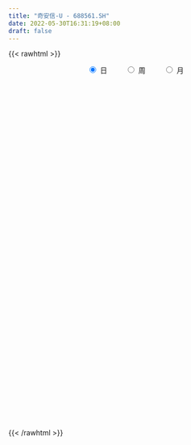 ```yaml
---
title: "奇安信-U - 688561.SH"
date: 2022-05-30T16:31:19+08:00
draft: false
---
```

{{< rawhtml >}}
    <div style="text-align: center">
        <label style="padding: 1rem;"><input style="margin-right: .5rem" type="radio" name="period" value="D" checked onclick="period_change(this)">日</label>
        <label style="padding: 1rem;"><input style="margin-right: .5rem" type="radio" name="period" value="W" onclick="period_change(this)">周</label>
        <label style="padding: 1rem;"><input style="margin-right: .5rem" type="radio" name="period" value="M" onclick="period_change(this)">月</label>
    </div>
    <div id="chart" style="height: 700px;"></div> 
    <script type="text/javascript">
        const D_v = [5884.8,3941.19,11722.04,12678.39,14282.5,22840.56,13347.02,17973.93,17357.09,21603.42,13707.61,10296.4,15586.43,10028.12,17020.75,12377.98,32645.57,28496.13,12552.11,13163.69,16926.88,12763.16,28251.29,16587.64,16482.29,11324.96,20248.33,14244.53,18346.59,15039.9,18923.64,17032.07,42618.69,28575.83,17019.92,56036.47,34331.98,95435.26,84559.77,68851.8,35466.67,38043.1,60487.19,37507.43,34826.56,122168.19,78308.43,45547.47,70496.1,41897.43,35912.95,62959.74,44487.96,41935.84,37164.56,29242.39,30787.26,17964.74,26831.24,32285.79,40264.67,24605.06,18582.32,27756.27,22421.01,23483.61,36189.24,48486.0,19315.7,30770.13,22243.78,24389.02,18469.74,28870.83,48112.81,22390.24,29113.2,18067.37,17118.11,14076.54,15158.36,14074.77,22425.29,16347.81,16302.57,20546.71,33667.9,17721.92,14643.0,43071.77,29308.01,18270.32,15865.44,10385.43,22189.8,13265.37,17315.82,9611.66,13526.19,16079.96,23334.08,32337.82,23761.5,18041.43,15476.92,15472.95,10398.57,9388.73,15819.33,32864.83,30830.71,16861.56,10713.02,17611.41,10332.63,36969.69,13579.83,12638.99,19057.56,15455.53,30362.39,13081.7,30922.7,29691.65,22587.47,20589.5,22596.57,11054.27,19975.28,16254.32,31776.19,15880.21,22945.91,18929.16,12131.76,25245.96,31757.08,21551.76,30128.15,94968.69,73450.13,33057.9,25983.89,15682.55,31289.98,23298.46,20840.55,19029.17,30000.56,21972.02,13476.28,11888.08,12325.96,13633.44,21148.31,22567.97,14036.54,15607.95,16775.7,14456.85,13733.09,7722.04,8884.47,21742.15,22341.76,46564.73,27089.48,19719.72,16648.56,15329.76,13256.87,29342.17,36620.92,22311.42,14450.95,14768.99,16450.03,39012.0,30347.79,15783.33,20966.92,19450.56,16293.66,21955.58,26699.44,20421.67,22554.97,29687.41,19771.81,18424.5,12737.65,9190.11,16067.55,19748.13,25365.48,38567.43,31133.1,22925.86,23347.23,24251.85,33886.45,31359.72,25076.9,15906.68,17153.89,22487.5,32130.51,17710.0,17878.07,19969.64,17442.97,21549.78,19237.28,15581.07,24484.15,18233.76,27766.88,28772.88,27089.43,19463.98,16157.95,24022.98,19434.56,13392.73,20994.26,25963.74,17700.25,30598.98,29930.88,29917.32,28085.78,44935.05,37412.17,43220.39,31429.66,27125.37,34149.12,17665.59,16026.12,22331.98,12541.99,22519.96,18629.03,25340.86,18361.83,22355.51,18472.38,19513.88,23015.91,25913.68]
const D_histogram = [0.0,0.0051054131,-0.1355636269,-0.2073939731,-0.1093094867,0.1484557864,0.2148482034,0.0513844168,0.117978355,0.2548087271,0.1994410639,0.0369042965,-0.1913875988,-0.2966038449,-0.5048346073,-0.5626262809,-0.2231471075,-0.0603867737,0.0081039719,-0.0486418133,0.0763873278,0.0444160066,0.3297912318,0.4614043575,0.5333637314,0.5080622254,0.6153353756,0.6136066173,0.3565402635,0.1952417664,0.2072783901,0.0230826206,0.2124242002,0.114940687,0.0492982668,0.7625430898,0.9586524551,2.3261773901,2.8008021104,3.1912223185,3.1724638874,2.4659672324,1.1677336981,-0.0065021249,-0.7306563601,-1.5912923266,-1.918199647,-2.0620130741,-2.0749990538,-2.1160848064,-1.9559315401,-2.0277711248,-1.6763125954,-1.4047178887,-1.0965750603,-0.9623353123,-0.9929924897,-0.8302104578,-0.557292799,-0.3164492506,-0.2275905062,-0.2681265919,-0.2753478553,-0.3347103995,-0.3239619541,-0.3437610418,-0.1964522811,0.1191596341,0.2758316835,0.1753464634,0.0091690827,-0.1543927618,-0.2435715006,-0.4034282188,-0.6435956186,-0.7483738256,-0.5441143104,-0.3885578856,-0.2663293008,-0.1229271185,-0.1241006257,-0.1632165223,-0.3015489999,-0.3505398565,-0.5067300856,-0.7252353508,-0.9696911082,-1.2211308242,-1.1891206128,-0.8788617044,-0.4544118022,-0.1831822139,0.0369233069,0.2127246252,0.5399565746,0.7611990815,0.7948247829,0.7934354702,0.9342897811,0.8171909469,0.9083632632,1.1825765821,1.3195974059,1.3393783151,1.204366482,0.9938968746,0.8010592128,0.6435104219,0.5461429443,0.6945718661,0.7056231759,0.5269111887,0.3963326666,0.3918479934,0.3451231106,0.4771640203,0.4503137347,0.2948985809,0.2814419712,0.1381315944,0.2135522058,0.1484891604,0.1611809986,0.2356152863,0.2894263712,0.2585458045,0.0722270681,-0.0213107972,-0.0230254801,-0.1131872552,-0.0087417191,-0.0200716703,0.0421765016,-0.0800081483,-0.1350674898,-0.110398302,-0.0176530972,0.0108309522,0.0281519662,-0.0109973788,0.2777440649,0.4843685163,0.4999527312,0.3785239439,-0.0453646438,-0.5273766343,-0.8540616353,-1.1013329866,-1.3567471807,-1.4495357524,-1.3856389244,-1.3232817048,-1.2704386202,-1.1755700983,-0.8358455324,-0.5449013821,-0.3623593478,-0.3286188846,-0.3093920255,-0.20639096,-0.1796171918,-0.147370344,-0.180056169,-0.3668266775,-0.178784057,0.2436686247,0.6703667456,0.7790775669,0.7467378266,0.6655506147,0.5130897857,0.0745281354,-0.5562735972,-0.9752036697,-1.0661216583,-1.1248560377,-1.0850234901,-1.1866045496,-1.391127542,-1.4778018169,-1.4227103768,-1.3084025745,-1.169561843,-1.0052788766,-0.6916092772,-0.4268091192,-0.1251376014,-0.0794516867,0.1220237089,0.2896897586,0.3852336908,0.4545751697,0.435175671,0.3703909735,0.2005777343,0.0231571512,-0.1529745506,-0.0991838683,0.0629387886,0.004798273,-0.2132509351,-0.1513833517,0.0262347653,0.136206034,0.2091894313,0.2483050859,0.2737874768,0.2568561242,0.2181100377,0.1991337476,0.2281894003,0.3784810982,0.4741282886,0.5102854431,0.5967180167,0.5664578793,0.4071926815,0.1113109942,0.0264935422,-0.1169291005,-0.1163535156,-0.175259121,-0.0886313688,-0.0580768556,-0.0149977102,-0.0556371945,-0.1101166283,-0.3214116576,-0.5049530491,-0.5358821205,-0.5991402203,-0.1629713259,0.1527497284,0.3996901787,0.405869406,0.4532627005,0.5529649637,0.6240834078,0.6089560221,0.5493873158,0.5391390193,0.5463486932,0.5469230865,0.6263012717,0.6805604672,0.5264179666,0.4310524304,0.4046236923,0.2993365079,0.2936873771]
const D_fast = [0.0,0.0063817664,-0.1681781804,-0.2918570198,-0.2210999051,0.0737793146,0.1938837824,0.0432661001,0.139354627,0.3398871809,0.3343797837,0.1810690904,-0.0950697046,-0.274436912,-0.6088763262,-0.8073245701,-0.5236321734,-0.3759685331,-0.3054517945,-0.3743580331,-0.23023206,-0.2510993796,0.1167236536,0.3636878687,0.5689881754,0.6707022258,0.9318092199,1.0834821159,0.915550828,0.8030627724,0.8669189936,0.6884938793,0.930941509,0.8621931675,0.808875314,1.7127559095,2.1485283885,4.0975976711,5.272422919,6.4606487067,7.2350062475,7.1450014005,6.1387012908,4.9628399365,4.0560216113,2.7975625632,1.991105331,1.3317886354,0.8000528922,0.229945938,-0.0988836807,-0.6776660465,-0.745285666,-0.8248704315,-0.7908713682,-0.8972154483,-1.1761207481,-1.2208913306,-1.0872968715,-0.9255656358,-0.893604518,-1.0011722517,-1.0772304789,-1.220270623,-1.2905126661,-1.3962520142,-1.2980563238,-0.9526545,-0.7270245298,-0.783673134,-0.9475582441,-1.149718279,-1.299789893,-1.5605036659,-1.9615699703,-2.2534416337,-2.1852106961,-2.1267937428,-2.0711474831,-1.9584770804,-1.990675744,-2.0705957712,-2.2843154988,-2.4209413195,-2.7038140701,-3.1036281729,-3.5905067074,-4.1472291295,-4.4124990713,-4.3219555889,-4.0111086373,-3.7856746025,-3.5563382549,-3.3273557803,-2.8651346873,-2.45359241,-2.2212605129,-2.024290958,-1.6498642018,-1.5626652993,-1.2444021672,-0.6745447028,-0.2076245276,0.1470009605,0.3130807479,0.3510853591,0.3585125005,0.3618413151,0.4010095736,0.7230814619,0.9105385657,0.8635543756,0.8320590201,0.9255363454,0.9650922401,1.216424155,1.302152303,1.2204617944,1.2773656775,1.1685881993,1.2973968622,1.2694561068,1.3224431947,1.455781304,1.5819489817,1.6157048661,1.4474428967,1.3485773321,1.3411062792,1.2226476904,1.3249077967,1.3085599278,1.3813522252,1.2391655382,1.1503393243,1.1474089365,1.235740867,1.2669326545,1.2912916601,1.2493929703,1.6075704302,1.9352870107,2.0758594085,2.0490616071,1.6138318584,0.9999757094,0.4597752996,-0.0628292984,-0.6574302877,-1.1126027974,-1.3951157005,-1.6635789072,-1.9283454776,-2.1273694803,-1.9966062974,-1.8418874927,-1.7499352953,-1.7983495532,-1.8564707006,-1.805067375,-1.8231979048,-1.827793643,-1.9054935102,-2.1839706882,-2.0406240818,-1.5572542441,-0.9629644367,-0.6594842237,-0.5051395073,-0.4199390656,-0.4441274481,-0.8640570646,-1.6339271965,-2.2966581864,-2.6541065895,-2.9940549784,-3.2254783033,-3.6237105002,-4.1760153782,-4.6321401073,-4.9327262614,-5.1455191028,-5.299068832,-5.3861055848,-5.2453383046,-5.0872404264,-4.816853309,-4.791030316,-4.5590489931,-4.3189605038,-4.1271081488,-3.9441228776,-3.8547284585,-3.8269154127,-3.9465842182,-4.1182155135,-4.332590853,-4.3035961377,-4.1257387837,-4.1826797311,-4.454041673,-4.4300199274,-4.2458431191,-4.101820342,-3.9765395868,-3.8753476608,-3.7814184007,-3.7341357222,-3.7183542993,-3.6875471525,-3.6014441498,-3.3565321772,-3.1423529147,-2.9786243994,-2.7430123217,-2.6316579893,-2.6891250167,-2.9571789554,-3.0353730218,-3.2080279397,-3.2365407336,-3.3392611194,-3.2747912094,-3.25875591,-3.2194261922,-3.2739749751,-3.355983566,-3.6476315097,-3.9574111635,-4.1223107651,-4.3353539199,-3.939927857,-3.5860193706,-3.2391563756,-3.1315097969,-2.9708008272,-2.7328573231,-2.505718027,-2.3686064072,-2.2908282846,-2.1662918262,-2.0224949791,-1.8851898142,-1.649236311,-1.4248369987,-1.4473750077,-1.4349774362,-1.3602502513,-1.3907033087,-1.3229305952]
const D_slow = [0.0,0.0012763533,-0.0326145535,-0.0844630467,-0.1117904184,-0.0746764718,-0.020964421,-0.0081183167,0.021376272,0.0850784538,0.1349387198,0.1441647939,0.0963178942,0.022166933,-0.1040417189,-0.2446982891,-0.300485066,-0.3155817594,-0.3135557664,-0.3257162197,-0.3066193878,-0.2955153862,-0.2130675782,-0.0977164888,0.035624444,0.1626400004,0.3164738443,0.4698754986,0.5590105645,0.6078210061,0.6596406036,0.6654112587,0.7185173088,0.7472524805,0.7595770472,0.9502128197,1.1898759334,1.771420281,2.4716208086,3.2694263882,4.0625423601,4.6790341681,4.9709675927,4.9693420614,4.7866779714,4.3888548898,3.909304978,3.3938017095,2.875051946,2.3460307444,1.8570478594,1.3501050782,0.9310269294,0.5798474572,0.3057036921,0.0651198641,-0.1831282584,-0.3906808728,-0.5300040726,-0.6091163852,-0.6660140118,-0.7330456598,-0.8018826236,-0.8855602235,-0.966550712,-1.0524909724,-1.1016040427,-1.0718141342,-1.0028562133,-0.9590195975,-0.9567273268,-0.9953255172,-1.0562183924,-1.1570754471,-1.3179743517,-1.5050678081,-1.6410963857,-1.7382358571,-1.8048181823,-1.8355499619,-1.8665751184,-1.9073792489,-1.9827664989,-2.070401463,-2.1970839844,-2.3783928221,-2.6208155992,-2.9260983053,-3.2233784585,-3.4430938845,-3.5566968351,-3.6024923886,-3.5932615619,-3.5400804055,-3.4050912619,-3.2147914915,-3.0160852958,-2.8177264282,-2.5841539829,-2.3798562462,-2.1527654304,-1.8571212849,-1.5272219334,-1.1923773547,-0.8912857342,-0.6428115155,-0.4425467123,-0.2816691068,-0.1451333707,0.0285095958,0.2049153898,0.3366431869,0.4357263536,0.5336883519,0.6199691296,0.7392601346,0.8518385683,0.9255632135,0.9959237063,1.0304566049,1.0838446564,1.1209669465,1.1612621961,1.2201660177,1.2925226105,1.3571590616,1.3752158286,1.3698881293,1.3641317593,1.3358349455,1.3336495157,1.3286315982,1.3391757236,1.3191736865,1.2854068141,1.2578072385,1.2533939642,1.2561017023,1.2631396939,1.2603903492,1.3298263654,1.4509184944,1.5759066772,1.6705376632,1.6591965023,1.5273523437,1.3138369349,1.0385036882,0.699316893,0.3369329549,-0.0094767762,-0.3402972024,-0.6579068574,-0.951799382,-1.1607607651,-1.2969861106,-1.3875759475,-1.4697306687,-1.5470786751,-1.5986764151,-1.643580713,-1.680423299,-1.7254373412,-1.8171440106,-1.8618400249,-1.8009228687,-1.6333311823,-1.4385617906,-1.2518773339,-1.0854896803,-0.9572172338,-0.9385852,-1.0776535993,-1.3214545167,-1.5879849313,-1.8691989407,-2.1404548132,-2.4371059506,-2.7848878361,-3.1543382904,-3.5100158846,-3.8371165282,-4.129506989,-4.3808267081,-4.5537290274,-4.6604313072,-4.6917157076,-4.7115786293,-4.681072702,-4.6086502624,-4.5123418397,-4.3986980472,-4.2899041295,-4.1973063861,-4.1471619525,-4.1413726647,-4.1796163024,-4.2044122695,-4.1886775723,-4.1874780041,-4.2407907378,-4.2786365758,-4.2720778844,-4.2380263759,-4.1857290181,-4.1236527466,-4.0552058775,-3.9909918464,-3.936464337,-3.8866809001,-3.82963355,-3.7350132755,-3.6164812033,-3.4889098425,-3.3397303384,-3.1981158685,-3.0963176982,-3.0684899496,-3.0618665641,-3.0910988392,-3.1201872181,-3.1640019983,-3.1861598406,-3.2006790544,-3.204428482,-3.2183377806,-3.2458669377,-3.3262198521,-3.4524581144,-3.5864286445,-3.7362136996,-3.7769565311,-3.738769099,-3.6388465543,-3.5373792028,-3.4240635277,-3.2858222868,-3.1298014348,-2.9775624293,-2.8402156004,-2.7054308455,-2.5688436722,-2.4321129006,-2.2755375827,-2.1053974659,-1.9737929743,-1.8660298666,-1.7648739436,-1.6900398166,-1.6166179723]
const D_data = [['2021-05-19', 90.96, 91.03, 89.54, 92.0],['2021-05-20', 90.28, 91.11, 90.28, 91.82],['2021-05-21', 91.11, 88.86, 87.88, 91.95],['2021-05-24', 89.18, 89.0, 86.57, 89.4],['2021-05-25', 89.0, 91.06, 88.62, 91.26],['2021-05-26', 91.87, 94.03, 90.61, 95.32],['2021-05-27', 93.64, 92.65, 91.85, 94.44],['2021-05-28', 92.96, 89.61, 89.47, 94.18],['2021-05-31', 90.28, 92.3, 89.01, 92.3],['2021-06-01', 92.8, 93.89, 92.33, 96.02],['2021-06-02', 94.49, 91.9, 91.71, 94.49],['2021-06-03', 91.98, 90.08, 90.0, 93.27],['2021-06-04', 89.71, 88.15, 88.01, 90.77],['2021-06-07', 88.28, 88.6, 87.33, 89.15],['2021-06-08', 88.95, 86.13, 86.13, 89.1],['2021-06-09', 86.13, 86.84, 85.64, 87.6],['2021-06-10', 86.69, 92.23, 86.11, 92.25],['2021-06-11', 92.4, 91.22, 90.5, 93.99],['2021-06-15', 91.11, 90.6, 89.0, 91.93],['2021-06-16', 90.68, 89.0, 88.6, 93.28],['2021-06-17', 88.6, 91.43, 87.5, 91.9],['2021-06-18', 91.45, 89.72, 89.61, 92.33],['2021-06-21', 89.5, 94.5, 88.72, 95.9],['2021-06-22', 94.97, 94.0, 93.5, 96.22],['2021-06-23', 94.01, 94.2, 93.48, 96.38],['2021-06-24', 94.4, 93.54, 92.81, 94.72],['2021-06-25', 94.17, 95.91, 93.33, 97.08],['2021-06-28', 95.8, 95.38, 94.71, 96.92],['2021-06-29', 95.02, 91.94, 91.88, 96.15],['2021-06-30', 92.4, 92.31, 91.91, 93.8],['2021-07-01', 92.6, 94.33, 91.11, 94.94],['2021-07-02', 93.86, 91.59, 90.8, 93.86],['2021-07-05', 97.02, 96.48, 95.6, 102.0],['2021-07-06', 97.53, 93.37, 92.36, 97.86],['2021-07-07', 93.05, 93.5, 92.02, 94.34],['2021-07-08', 93.87, 105.47, 92.02, 108.05],['2021-07-09', 105.98, 102.3, 101.11, 105.98],['2021-07-12', 106.3, 122.76, 106.21, 122.76],['2021-07-13', 124.0, 118.93, 117.79, 127.89],['2021-07-14', 116.0, 123.04, 115.6, 130.29],['2021-07-15', 123.4, 122.0, 119.71, 125.96],['2021-07-16', 123.88, 114.3, 113.52, 124.5],['2021-07-19', 111.68, 103.59, 102.0, 113.97],['2021-07-20', 102.99, 99.61, 99.0, 104.58],['2021-07-21', 100.2, 100.5, 100.0, 103.76],['2021-07-22', 109.0, 94.21, 91.97, 110.55],['2021-07-23', 94.08, 96.86, 93.1, 101.0],['2021-07-26', 95.22, 96.8, 93.5, 96.86],['2021-07-27', 97.0, 96.8, 95.88, 100.99],['2021-07-28', 97.81, 94.99, 92.7, 99.0],['2021-07-29', 96.0, 96.5, 95.1, 98.0],['2021-07-30', 96.33, 92.46, 89.0, 96.33],['2021-08-02', 93.0, 97.2, 92.58, 98.98],['2021-08-03', 96.3, 96.76, 95.34, 98.8],['2021-08-04', 95.9, 97.85, 95.75, 98.95],['2021-08-05', 97.2, 96.07, 95.0, 98.06],['2021-08-06', 96.58, 93.49, 91.79, 96.58],['2021-08-09', 92.8, 95.5, 92.8, 95.89],['2021-08-10', 94.94, 97.44, 94.0, 98.47],['2021-08-11', 97.0, 98.0, 94.52, 98.4],['2021-08-12', 94.0, 96.68, 93.63, 97.27],['2021-08-13', 95.71, 94.89, 94.66, 97.62],['2021-08-16', 94.89, 94.85, 93.89, 95.53],['2021-08-17', 94.51, 93.65, 92.16, 95.5],['2021-08-18', 93.98, 94.0, 92.63, 95.7],['2021-08-19', 94.29, 93.18, 92.84, 94.7],['2021-08-20', 92.55, 95.25, 92.55, 96.57],['2021-08-23', 95.25, 98.43, 94.51, 99.13],['2021-08-24', 99.48, 97.73, 97.16, 99.48],['2021-08-25', 97.01, 94.7, 94.6, 98.91],['2021-08-26', 94.67, 93.09, 92.78, 94.69],['2021-08-27', 93.3, 92.03, 90.65, 94.03],['2021-08-30', 94.0, 91.97, 91.75, 94.93],['2021-08-31', 91.5, 89.99, 89.31, 93.0],['2021-09-01', 90.0, 87.3, 86.55, 90.1],['2021-09-02', 87.68, 87.3, 85.0, 88.0],['2021-09-03', 87.99, 90.7, 87.06, 91.88],['2021-09-06', 90.68, 90.45, 89.51, 91.39],['2021-09-07', 90.88, 90.27, 89.5, 91.27],['2021-09-08', 90.27, 90.84, 89.68, 91.2],['2021-09-09', 90.4, 89.05, 88.76, 90.8],['2021-09-10', 89.05, 88.08, 87.5, 89.8],['2021-09-13', 87.9, 85.89, 84.0, 87.91],['2021-09-14', 85.13, 85.95, 84.8, 86.65],['2021-09-15', 85.49, 83.4, 83.03, 85.66],['2021-09-16', 83.01, 80.78, 80.3, 84.15],['2021-09-17', 80.74, 78.16, 76.65, 80.74],['2021-09-22', 78.06, 75.45, 75.31, 78.06],['2021-09-23', 75.99, 77.0, 75.8, 77.44],['2021-09-24', 80.99, 80.11, 80.0, 84.88],['2021-09-27', 79.58, 82.5, 79.5, 84.27],['2021-09-28', 82.21, 81.7, 81.5, 84.47],['2021-09-29', 81.11, 81.82, 80.52, 83.0],['2021-09-30', 81.82, 81.93, 81.3, 83.74],['2021-10-08', 82.0, 85.0, 81.99, 85.3],['2021-10-11', 85.02, 85.21, 84.5, 86.76],['2021-10-12', 85.41, 83.73, 83.1, 86.3],['2021-10-13', 83.79, 83.6, 82.8, 84.88],['2021-10-14', 83.61, 86.07, 83.21, 86.28],['2021-10-15', 86.28, 83.25, 83.18, 86.4],['2021-10-18', 83.87, 86.16, 81.48, 86.39],['2021-10-19', 85.5, 90.0, 85.3, 90.8],['2021-10-20', 89.96, 90.16, 88.75, 92.54],['2021-10-21', 90.16, 89.99, 88.9, 91.78],['2021-10-22', 89.99, 88.61, 88.47, 90.99],['2021-10-25', 88.01, 87.5, 87.01, 89.68],['2021-10-26', 87.5, 87.27, 86.55, 88.5],['2021-10-27', 87.19, 87.29, 86.03, 88.35],['2021-10-28', 87.5, 87.8, 87.05, 89.57],['2021-10-29', 88.19, 91.51, 87.25, 92.2],['2021-11-01', 91.0, 90.8, 85.2, 91.0],['2021-11-02', 90.8, 88.5, 88.0, 91.55],['2021-11-03', 88.9, 88.69, 88.11, 89.55],['2021-11-04', 89.1, 90.29, 87.22, 90.58],['2021-11-05', 90.96, 90.0, 89.33, 90.98],['2021-11-08', 89.49, 92.9, 89.1, 92.98],['2021-11-09', 92.98, 91.68, 90.87, 92.98],['2021-11-10', 91.6, 90.0, 89.53, 92.51],['2021-11-11', 90.59, 91.69, 90.0, 92.93],['2021-11-12', 92.8, 89.95, 89.9, 92.8],['2021-11-15', 89.79, 92.8, 89.2, 92.98],['2021-11-16', 92.5, 91.37, 91.0, 93.65],['2021-11-17', 91.32, 92.49, 91.0, 94.59],['2021-11-18', 92.5, 93.83, 92.18, 94.29],['2021-11-19', 93.27, 94.31, 93.27, 95.38],['2021-11-22', 95.0, 93.72, 93.1, 95.59],['2021-11-23', 94.1, 91.51, 90.85, 94.2],['2021-11-24', 91.7, 92.13, 90.52, 92.78],['2021-11-25', 92.62, 93.2, 91.0, 94.5],['2021-11-26', 93.23, 91.98, 91.5, 94.09],['2021-11-29', 90.98, 94.6, 90.63, 96.03],['2021-11-30', 94.4, 93.58, 93.15, 95.3],['2021-12-01', 94.98, 94.84, 93.86, 95.24],['2021-12-02', 94.33, 92.54, 92.0, 94.71],['2021-12-03', 92.4, 93.0, 92.35, 93.68],['2021-12-06', 93.93, 94.0, 91.81, 94.98],['2021-12-07', 94.09, 95.3, 93.18, 95.88],['2021-12-08', 95.01, 95.0, 94.49, 96.0],['2021-12-09', 95.0, 95.18, 93.17, 95.63],['2021-12-10', 94.95, 94.6, 94.6, 99.0],['2021-12-13', 94.61, 99.68, 94.61, 101.55],['2021-12-14', 99.43, 100.5, 99.41, 102.38],['2021-12-15', 100.29, 99.32, 99.0, 100.55],['2021-12-16', 100.14, 97.9, 97.35, 100.14],['2021-12-17', 97.7, 93.0, 92.9, 97.7],['2021-12-20', 92.14, 89.81, 89.81, 93.15],['2021-12-21', 90.21, 89.21, 88.69, 91.97],['2021-12-22', 89.7, 88.03, 87.76, 90.78],['2021-12-23', 88.04, 85.7, 85.23, 88.92],['2021-12-24', 85.62, 85.74, 84.3, 86.62],['2021-12-27', 85.48, 86.51, 85.3, 86.86],['2021-12-28', 86.56, 85.72, 84.98, 86.56],['2021-12-29', 86.1, 84.8, 84.03, 86.1],['2021-12-30', 85.35, 84.63, 84.63, 85.83],['2021-12-31', 84.63, 87.92, 84.62, 88.58],['2022-01-04', 88.11, 88.29, 87.7, 90.62],['2022-01-05', 88.68, 87.66, 87.52, 89.65],['2022-01-06', 87.9, 85.9, 85.33, 88.34],['2022-01-07', 86.22, 85.39, 84.8, 86.86],['2022-01-10', 85.09, 86.34, 84.0, 86.55],['2022-01-11', 85.79, 85.35, 84.97, 87.31],['2022-01-12', 85.23, 85.21, 84.9, 86.06],['2022-01-13', 85.5, 84.02, 84.02, 85.92],['2022-01-14', 84.8, 81.02, 80.9, 84.93],['2022-01-17', 81.26, 85.24, 81.24, 85.77],['2022-01-18', 86.0, 89.6, 85.57, 94.98],['2022-01-19', 90.44, 92.08, 89.21, 92.88],['2022-01-20', 91.5, 89.91, 89.1, 92.61],['2022-01-21', 89.65, 88.77, 88.3, 91.77],['2022-01-24', 88.15, 88.25, 87.52, 91.7],['2022-01-25', 88.4, 87.05, 86.4, 89.84],['2022-01-26', 85.9, 81.96, 81.24, 85.9],['2022-01-27', 82.19, 76.31, 75.52, 82.25],['2022-01-28', 77.07, 75.33, 75.33, 77.84],['2022-02-07', 76.96, 77.03, 75.61, 77.96],['2022-02-08', 77.31, 75.9, 75.52, 77.49],['2022-02-09', 76.96, 75.91, 75.66, 77.35],['2022-02-10', 76.43, 72.73, 71.2, 76.43],['2022-02-11', 72.11, 69.2, 69.18, 72.96],['2022-02-14', 69.0, 68.31, 67.2, 69.21],['2022-02-15', 68.78, 68.36, 67.29, 69.43],['2022-02-16', 69.5, 67.94, 67.48, 70.59],['2022-02-17', 67.68, 67.37, 66.88, 68.5],['2022-02-18', 67.3, 67.03, 65.81, 67.3],['2022-02-21', 67.89, 68.88, 67.66, 70.2],['2022-02-22', 68.81, 68.73, 67.8, 69.85],['2022-02-23', 68.5, 69.84, 67.83, 69.99],['2022-02-24', 69.33, 66.82, 65.67, 69.98],['2022-02-25', 67.76, 68.79, 67.34, 69.11],['2022-02-28', 70.05, 68.87, 68.3, 70.66],['2022-03-01', 69.35, 68.3, 68.1, 69.51],['2022-03-02', 68.31, 68.12, 67.27, 68.77],['2022-03-03', 68.6, 66.88, 66.52, 68.6],['2022-03-04', 66.79, 65.8, 65.3, 67.29],['2022-03-07', 65.38, 63.48, 63.0, 65.38],['2022-03-08', 63.23, 61.94, 61.47, 64.5],['2022-03-09', 63.0, 60.35, 59.17, 63.77],['2022-03-10', 62.06, 62.2, 61.38, 62.66],['2022-03-11', 61.49, 63.53, 60.28, 63.6],['2022-03-14', 62.88, 60.48, 60.48, 64.24],['2022-03-15', 60.39, 57.04, 56.88, 60.48],['2022-03-16', 58.2, 59.37, 56.21, 59.83],['2022-03-17', 59.86, 60.81, 59.86, 61.82],['2022-03-18', 60.85, 60.2, 59.66, 61.0],['2022-03-21', 60.08, 59.77, 59.2, 60.86],['2022-03-22', 59.68, 59.24, 58.69, 59.72],['2022-03-23', 59.24, 58.87, 58.09, 60.09],['2022-03-24', 58.95, 58.0, 57.15, 58.95],['2022-03-25', 58.1, 57.2, 57.0, 59.45],['2022-03-28', 56.6, 56.9, 56.1, 58.3],['2022-03-29', 57.02, 57.15, 56.61, 58.15],['2022-03-30', 58.5, 58.86, 58.43, 59.32],['2022-03-31', 59.29, 58.66, 58.58, 59.94],['2022-04-01', 58.58, 58.16, 58.0, 58.88],['2022-04-06', 58.18, 59.08, 58.16, 60.48],['2022-04-07', 58.77, 57.77, 57.77, 59.65],['2022-04-08', 57.78, 55.58, 55.4, 58.03],['2022-04-11', 55.3, 52.4, 52.08, 55.86],['2022-04-12', 52.4, 53.63, 52.0, 53.75],['2022-04-13', 53.2, 51.8, 51.75, 53.39],['2022-04-14', 51.81, 52.68, 51.81, 52.8],['2022-04-15', 52.11, 51.21, 50.3, 52.2],['2022-04-18', 50.5, 52.55, 49.72, 52.55],['2022-04-19', 51.72, 51.65, 51.25, 52.79],['2022-04-20', 52.1, 51.52, 51.01, 53.1],['2022-04-21', 51.0, 49.99, 49.88, 52.49],['2022-04-22', 49.6, 49.03, 48.89, 50.46],['2022-04-25', 48.56, 45.7, 45.67, 48.56],['2022-04-26', 45.85, 44.16, 43.88, 46.5],['2022-04-27', 43.52, 44.57, 42.68, 44.89],['2022-04-28', 44.0, 42.93, 42.55, 44.66],['2022-04-29', 43.97, 49.36, 43.0, 49.77],['2022-05-05', 48.6, 49.35, 48.37, 49.9],['2022-05-06', 48.5, 49.71, 47.7, 51.8],['2022-05-09', 48.9, 47.19, 46.88, 49.3],['2022-05-10', 46.43, 47.7, 46.21, 48.18],['2022-05-11', 47.66, 48.68, 47.66, 50.48],['2022-05-12', 48.67, 48.8, 47.85, 49.48],['2022-05-13', 49.11, 47.93, 47.64, 49.5],['2022-05-16', 48.49, 47.22, 46.9, 49.78],['2022-05-17', 47.32, 47.69, 47.12, 48.42],['2022-05-18', 48.18, 47.96, 47.78, 49.03],['2022-05-19', 47.07, 47.98, 47.02, 48.09],['2022-05-20', 47.95, 49.32, 47.9, 49.78],['2022-05-23', 49.13, 49.58, 48.97, 49.87],['2022-05-24', 49.63, 46.89, 46.68, 49.89],['2022-05-25', 46.85, 47.06, 46.37, 47.88],['2022-05-26', 47.09, 47.67, 46.48, 48.15],['2022-05-27', 48.2, 46.36, 46.2, 48.5],['2022-05-30', 46.8, 47.31, 45.52, 47.99]]
const W_v = [829635.27,556471.77,363296.25,188325.45,173379.45,121558.71,96762.41,125107.56,115280.63,69842.08,45767.19,20499.76,73572.91,88517.73,101476.6,182548.97,122800.29,89282.53,88116.62,99035.65,106116.15,140029.22,117197.6,91670.71,126494.44,184856.24,143053.96,174619.74,97799.25,37882.62,27646.21,70333.56,113408.59,102589.24,50069.65,73875.84,41016.34,23553.31,39752.49,48460.52,45871.2,12348.68,39344.24,38548.19,81122.4,78550.95,100568.55,55405.84,92894.51,83586.73,178582.89,322356.6,333297.8,256813.69,183618.01,141951.5,128432.45,145204.63,146956.82,78495.15,109290.28,75436.69,73829.2,22189.8,69799.0,112951.75,83944.41,86349.33,97701.6,126645.91,90469.94,101663.23,203651.64,179464.45,115140.76,72472.07,68988.16,66538.6,132364.25,116861.14,115029.76,94450.05,119135.3,76167.94,141339.1,130481.6,107359.97,93780.74,70484.79,115507.22,97485.54,163468.01,80632.56,126395.86,101363.82,101719.51,25913.68]
const W_histogram = [0.0,-0.365037037,-1.2120439802,-2.2654749016,-2.8703410549,-3.5068024815,-3.2014594292,-2.9609943234,-2.1231301029,-2.0316202766,-2.0787784026,-1.5846949825,-1.4341734962,-1.9516117877,-2.0188534898,-0.7172758762,-0.0685385988,0.4294442373,1.0815455442,1.7661544385,1.4452417999,2.2791948647,3.0765164836,3.6310379626,3.9609325004,3.2092067176,2.4504493635,1.9397314116,0.7267858062,0.2651982827,-0.0624296117,-0.4387486304,-0.0743633144,-0.2882863902,-0.7283662537,-1.5803046095,-1.9458753268,-2.2204030756,-2.073799525,-1.5264369426,-1.3268217532,-1.242841574,-0.9195641419,-0.9021307493,-0.7516966685,-0.6651101045,-0.3324710003,-0.1539373772,0.4097555776,0.5136516609,1.2819183397,2.5057288631,2.0664081873,1.4351715858,1.0599951339,0.886176185,0.7792859494,0.4897053106,0.2202974092,-0.1051706925,-0.9143439067,-1.2246762731,-1.2115817363,-0.9139223999,-0.75902528,-0.2462551527,0.3075123974,0.5758101475,0.7429777473,1.1177382272,1.1734806166,1.2374611131,1.3374449531,1.2474888414,0.679146439,0.4416450598,0.1223708442,-0.3491235285,-0.1170442239,-0.8081740782,-1.5733742643,-2.0885832541,-2.1645307761,-2.2593769251,-2.3099980805,-2.3926279929,-2.4644756652,-2.2674638774,-2.1330103931,-2.1541875715,-2.1271303785,-1.9062287022,-1.5697880559,-1.3109203556,-0.9089543007,-0.7139038411,-0.4076147387]
const W_fast = [0.0,-0.4562962963,-1.6063142345,-3.2261138814,-4.5485652984,-6.0617273453,-6.5567491503,-7.0565326253,-6.7494509306,-7.1658461734,-7.7326989001,-7.6347892256,-7.8428111134,-8.8481523518,-9.4201074263,-8.2978487819,-7.6662461541,-7.0609022587,-6.1384145657,-5.0122670619,-4.9718692505,-3.5681174694,-2.0016667297,-0.53938576,0.7807419029,0.8313177995,0.6851727863,0.6593876872,-0.3718614666,-0.7671494194,-1.1103847167,-1.596390893,-1.2505964056,-1.5365910789,-2.1587625058,-3.405777014,-4.257816563,-5.0874450808,-5.4592914114,-5.2935380646,-5.4256283135,-5.6523585278,-5.5589721312,-5.7670714259,-5.8045615123,-5.8842524744,-5.6347311203,-5.4946818414,-4.8285499923,-4.5962409937,-3.50749473,-1.6572519909,-1.5799706198,-1.8524143249,-1.9625919933,-1.9148668959,-1.8269356442,-1.9940899553,-2.2084235044,-2.5601842793,-3.5979434701,-4.2144449049,-4.5042458021,-4.4350670657,-4.4699262658,-4.0187199267,-3.3880742772,-2.9758239903,-2.6229119536,-1.9687169169,-1.6196043734,-1.2462585985,-0.8119135203,-0.5899974217,-0.9885532143,-1.1156433286,-1.4043248332,-1.963100088,-1.7602818393,-2.6534552132,-3.8119989653,-4.8493537686,-5.4664339847,-6.126124365,-6.7542450405,-7.4350319511,-8.1229985397,-8.4928527212,-8.8916518353,-9.4513759066,-9.9561013082,-10.2117568074,-10.2677631751,-10.3366255637,-10.161898084,-10.1453235847,-9.9409381669]
const W_slow = [0.0,-0.0912592593,-0.3942702543,-0.9606389797,-1.6782242434,-2.5549248638,-3.3552897211,-4.095538302,-4.6263208277,-5.1342258968,-5.6539204975,-6.0500942431,-6.4086376172,-6.8965405641,-7.4012539365,-7.5805729056,-7.5977075553,-7.490346496,-7.2199601099,-6.7784215003,-6.4171110503,-5.8473123342,-5.0781832133,-4.1704237226,-3.1801905975,-2.3778889181,-1.7652765772,-1.2803437243,-1.0986472728,-1.0323477021,-1.047955105,-1.1576422626,-1.1762330912,-1.2483046888,-1.4303962522,-1.8254724045,-2.3119412362,-2.8670420051,-3.3854918864,-3.767101122,-4.0988065603,-4.4095169538,-4.6394079893,-4.8649406766,-5.0528648438,-5.2191423699,-5.30226012,-5.3407444643,-5.2383055699,-5.1098926546,-4.7894130697,-4.1629808539,-3.6463788071,-3.2875859107,-3.0225871272,-2.8010430809,-2.6062215936,-2.4837952659,-2.4287209136,-2.4550135868,-2.6835995634,-2.9897686317,-3.2926640658,-3.5211446658,-3.7109009858,-3.772464774,-3.6955866746,-3.5516341378,-3.3658897009,-3.0864551441,-2.79308499,-2.4837197117,-2.1493584734,-1.8374862631,-1.6676996533,-1.5572883884,-1.5266956773,-1.6139765595,-1.6432376154,-1.845281135,-2.238624701,-2.7607705146,-3.3019032086,-3.8667474399,-4.44424696,-5.0424039582,-5.6585228745,-6.2253888438,-6.7586414421,-7.297188335,-7.8289709297,-8.3055281052,-8.6979751192,-9.0257052081,-9.2529437833,-9.4314197435,-9.5333234282]
const W_data = [['2020-07-24', 121.01, 131.72, 110.0, 142.66],['2020-07-31', 132.53, 126.0, 110.82, 135.94],['2020-08-07', 125.98, 116.0, 113.15, 135.38],['2020-08-14', 114.99, 106.76, 104.0, 119.91],['2020-08-21', 107.95, 105.63, 101.66, 114.5],['2020-08-28', 105.0, 99.0, 95.8, 109.63],['2020-09-04', 100.0, 106.79, 99.06, 108.18],['2020-09-11', 104.02, 104.45, 101.2, 110.9],['2020-09-18', 106.86, 112.2, 106.5, 114.96],['2020-09-25', 112.93, 103.0, 101.26, 113.9],['2020-09-30', 102.5, 98.96, 95.0, 103.46],['2020-10-09', 102.42, 104.65, 101.4, 105.68],['2020-10-16', 105.0, 99.99, 99.37, 108.89],['2020-10-23', 100.55, 88.31, 88.0, 101.89],['2020-10-30', 88.0, 89.75, 84.52, 95.99],['2020-11-06', 93.0, 108.09, 92.9, 113.38],['2020-11-13', 109.38, 103.8, 102.52, 116.0],['2020-11-20', 104.49, 104.09, 99.88, 106.92],['2020-11-27', 104.0, 108.7, 101.89, 109.77],['2020-12-04', 109.2, 112.88, 103.8, 116.0],['2020-12-11', 114.37, 101.61, 100.25, 116.99],['2020-12-18', 101.6, 118.1, 99.81, 118.18],['2020-12-25', 119.0, 123.44, 115.02, 125.55],['2020-12-31', 124.0, 126.1, 116.25, 129.0],['2021-01-08', 126.2, 128.21, 126.1, 140.83],['2021-01-15', 127.7, 115.99, 111.11, 128.0],['2021-01-22', 116.2, 113.78, 112.36, 119.74],['2021-01-29', 112.98, 114.99, 106.46, 122.35],['2021-02-05', 114.97, 102.41, 100.11, 117.45],['2021-02-10', 103.0, 107.53, 102.53, 109.53],['2021-02-19', 108.95, 107.0, 103.69, 109.39],['2021-02-26', 107.19, 104.12, 97.6, 107.6],['2021-03-05', 105.01, 113.0, 105.0, 118.97],['2021-03-12', 114.0, 105.84, 105.55, 114.89],['2021-03-19', 106.56, 100.63, 99.8, 107.0],['2021-03-26', 101.0, 90.8, 88.0, 103.5],['2021-04-02', 91.27, 91.88, 88.35, 93.41],['2021-04-09', 92.41, 89.24, 88.66, 92.58],['2021-04-16', 89.0, 92.0, 87.65, 92.47],['2021-04-23', 91.5, 96.95, 91.5, 97.8],['2021-04-30', 96.95, 92.91, 92.01, 98.95],['2021-05-07', 92.8, 90.59, 90.0, 92.87],['2021-05-14', 90.0, 93.18, 88.58, 95.8],['2021-05-21', 93.2, 88.86, 87.88, 94.9],['2021-05-28', 89.18, 89.61, 86.57, 95.32],['2021-06-04', 90.28, 88.15, 88.01, 96.02],['2021-06-11', 88.28, 91.22, 85.64, 93.99],['2021-06-18', 91.11, 89.72, 87.5, 93.28],['2021-06-25', 89.5, 95.91, 88.72, 97.08],['2021-07-02', 95.8, 91.59, 90.8, 96.92],['2021-07-09', 97.02, 102.3, 92.02, 108.05],['2021-07-16', 106.3, 114.3, 106.21, 130.29],['2021-07-23', 111.68, 96.86, 91.97, 113.97],['2021-07-30', 95.22, 92.46, 89.0, 100.99],['2021-08-06', 93.0, 93.49, 91.79, 98.98],['2021-08-13', 92.8, 94.89, 92.8, 98.47],['2021-08-20', 94.89, 95.25, 92.16, 96.57],['2021-08-27', 95.25, 92.03, 90.65, 99.48],['2021-09-03', 94.0, 90.7, 85.0, 94.93],['2021-09-10', 90.68, 88.08, 87.5, 91.39],['2021-09-17', 87.9, 78.16, 76.65, 87.91],['2021-09-24', 78.06, 80.11, 75.31, 84.88],['2021-09-30', 79.58, 81.93, 79.5, 84.47],['2021-10-08', 82.0, 85.0, 81.99, 85.3],['2021-10-15', 85.02, 83.25, 82.8, 86.76],['2021-10-22', 83.87, 88.61, 81.48, 92.54],['2021-10-29', 88.01, 91.51, 86.03, 92.2],['2021-11-05', 91.0, 90.0, 85.2, 91.55],['2021-11-12', 89.49, 89.95, 89.1, 92.98],['2021-11-19', 89.79, 94.31, 89.2, 95.38],['2021-11-26', 95.0, 91.98, 90.52, 95.59],['2021-12-03', 90.98, 93.0, 90.63, 96.03],['2021-12-10', 93.93, 94.6, 91.81, 99.0],['2021-12-17', 94.61, 93.0, 92.9, 102.38],['2021-12-24', 92.14, 85.74, 84.3, 93.15],['2021-12-31', 85.48, 87.92, 84.03, 88.58],['2022-01-07', 88.11, 85.39, 84.8, 90.62],['2022-01-14', 85.09, 81.02, 80.9, 87.31],['2022-01-21', 81.26, 88.77, 81.24, 94.98],['2022-01-28', 88.15, 75.33, 75.33, 91.7],['2022-02-11', 76.96, 69.2, 69.18, 77.96],['2022-02-18', 69.0, 67.03, 65.81, 70.59],['2022-02-25', 67.89, 68.79, 65.67, 70.2],['2022-03-04', 70.05, 65.8, 65.3, 70.66],['2022-03-11', 65.38, 63.53, 59.17, 65.38],['2022-03-18', 62.88, 60.2, 56.21, 64.24],['2022-03-25', 60.08, 57.2, 57.0, 60.86],['2022-04-01', 56.6, 58.16, 56.1, 59.94],['2022-04-08', 58.18, 55.58, 55.4, 60.48],['2022-04-15', 55.3, 51.21, 50.3, 55.86],['2022-04-22', 50.5, 49.03, 48.89, 53.1],['2022-04-29', 48.56, 49.36, 42.55, 49.77],['2022-05-06', 48.6, 49.71, 47.7, 51.8],['2022-05-13', 48.9, 47.93, 46.21, 50.48],['2022-05-20', 48.49, 49.32, 46.9, 49.78],['2022-05-27', 49.13, 46.36, 46.2, 49.89],['2022-06-02', 46.8, 47.31, 45.52, 47.99]]
const M_v = [1386107.04,876784.5600000001,422535.1699999999,284067.0,507328.76,529468.98,629024.3800000001,233661.64,363928.97,174668.21,188720.6,357693.7800000001,1127006.6899999997,646547.16,436667.57,288884.96,448823.1800000001,624735.75,384752.15,347039.61,515123.7800000001,462526.6300000001,436025.43]
const M_histogram = [0.0,-1.4914188034,-2.5788401588,-3.7037114752,-3.2230283474,-1.3818100889,-0.8361338222,-1.1138614713,-2.188613575,-2.4335396116,-2.4552200484,-2.2906750492,-2.0038778905,-1.8181248638,-2.0580386886,-1.4217412938,-0.7456376619,-0.5716378036,-1.1624217553,-1.8077358384,-2.6885959644,-3.6067137155,-4.0291560817]
const M_fast = [0.0,-1.8642735043,-3.5964048993,-5.6472040846,-5.9722780436,-4.4765123073,-4.1398694962,-4.6960625131,-6.3179680106,-7.1712789501,-7.806764399,-8.2148881621,-8.429060476,-8.6978386653,-9.4522621621,-9.1714000909,-8.6817058744,-8.650615467,-9.5320048576,-10.6292529002,-12.1822620174,-14.0020581973,-15.4317895839]
const M_slow = [0.0,-0.3728547009,-1.0175647405,-1.9434926094,-2.7492496962,-3.0947022184,-3.303735674,-3.5822010418,-4.1293544356,-4.7377393385,-5.3515443506,-5.9242131129,-6.4251825855,-6.8797138015,-7.3942234736,-7.749658797,-7.9360682125,-8.0789776634,-8.3695831023,-8.8215170618,-9.493666053,-10.3953444818,-11.4026335022]
const M_data = [['2020-07-31', 121.01, 126.0, 110.0, 142.66],['2020-08-31', 125.98, 102.63, 95.8, 135.38],['2020-09-30', 102.0, 98.96, 95.0, 114.96],['2020-10-30', 102.42, 89.75, 84.52, 108.89],['2020-11-30', 93.0, 105.01, 92.9, 116.0],['2020-12-31', 106.46, 126.1, 99.81, 129.0],['2021-01-29', 126.2, 114.99, 106.46, 140.83],['2021-02-26', 114.97, 104.12, 97.6, 117.45],['2021-03-31', 105.01, 88.58, 88.0, 118.97],['2021-04-30', 88.58, 92.91, 87.65, 98.95],['2021-05-31', 92.8, 92.3, 86.57, 95.8],['2021-06-30', 92.8, 92.31, 85.64, 97.08],['2021-07-30', 92.6, 92.46, 89.0, 130.29],['2021-08-31', 93.0, 89.99, 89.31, 99.48],['2021-09-30', 90.0, 81.93, 75.31, 91.88],['2021-10-29', 82.0, 91.51, 81.48, 92.54],['2021-11-30', 91.0, 93.58, 85.2, 96.03],['2021-12-31', 94.98, 87.92, 84.03, 102.38],['2022-01-28', 88.11, 75.33, 75.33, 94.98],['2022-02-28', 76.96, 68.87, 65.67, 77.96],['2022-03-31', 69.35, 58.66, 56.1, 69.51],['2022-04-29', 58.58, 49.36, 42.55, 60.48],['2022-05-31', 48.6, 47.31, 45.52, 51.8]]
        const D_a = [null,null,null,86.57,null,null,null,null,null,96.02,null,null,null,null,null,85.64,null,null,null,null,null,null,null,null,null,null,null,null,null,null,null,null,null,null,null,null,null,null,null,130.29,null,null,null,null,null,null,null,null,null,null,null,89.0,null,null,null,null,null,null,98.47,null,null,null,null,92.16,null,null,null,null,99.48,null,null,null,null,null,null,null,null,null,null,null,null,null,null,null,null,null,null,75.31,null,null,null,null,null,null,null,86.76,null,null,null,null,81.48,null,null,null,null,null,null,null,null,null,null,null,null,null,null,null,null,null,null,null,null,null,null,null,null,null,null,null,null,null,96.03,null,null,null,null,null,null,null,null,null,null,null,null,null,null,null,null,null,null,null,null,null,null,null,null,null,null,null,null,null,null,null,null,null,null,null,null,null,null,null,null,null,null,null,null,null,null,null,null,null,null,null,null,null,null,null,null,null,null,null,null,null,null,null,null,null,null,null,null,null,null,null,null,null,null,null,null,null,null,56.1,null,null,null,null,60.48,null,null,null,null,null,null,null,null,null,null,null,null,null,null,null,42.55,null,null,null,null,null,50.48,null,null,null,null,null,null,null,null,null,46.37,null,null,null]
const W_a = [null,null,null,null,null,null,null,null,null,null,null,null,null,null,84.52,null,null,null,null,null,null,null,null,null,140.83,null,null,null,null,null,null,null,null,null,null,null,null,null,null,null,null,null,null,null,null,null,85.64,null,null,null,null,130.29,null,null,null,null,null,null,null,null,null,75.31,null,null,null,null,null,null,null,null,null,null,null,102.38,null,null,null,null,null,null,null,null,null,null,null,null,null,null,null,null,null,42.55,null,null,null,null,null]
const M_a = [null,null,null,84.52,null,null,null,null,null,null,null,null,130.29,null,null,null,null,null,null,null,null,null,null]
        const D_b = [[{ coord: ['2021-05-24', 96.02] }, { coord: ['2021-11-29', 86.57] }]]
const W_b = [[{ coord: ['2020-10-30', 130.29] }, { coord: ['2021-12-17', 85.64] }]]
const M_b = []
    </script>
{{< /rawhtml >}}